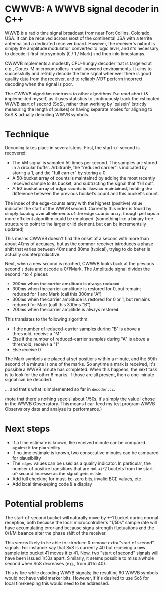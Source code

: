 <!--
SPDX-FileCopyrightText: 2021 Jeff Epler

SPDX-License-Identifier: GPL-3.0-only
-->

# CWWVB: A WWVB signal decoder in C++

WWVB is a radio time signal broadcast from near Fort Collins, Colorado, USA. It
can be received across most of the continental USA with a ferrite antenna and a
dedicated receiver board.  However, the receiver's output is simply the
amplitude modulation converted to logic level, and it's necessary to decode it
first into symbols (0 / 1 / Mark) and then into timestamps.

CWWVB implements a modestly CPU-hungry decoder that is targeted at e.g.,
Cortex-M microcontrollers in wall-powered environments.  It aims to
successfully and reliably decode the time signal whenever there is good quality
data from the receiver, and to reliably *NOT* perform incorrect decoding when
the signal is poor.

The CWWVB algorithm contrasts to other algorithms I've read about (&
implemented myself) as it uses statistics to continuously track the estimated
WWVB start of second (SoS), rather than working by 'pulsein' (strictly
measuring the length of pulses) or having separate modes for aligning to SoS &
actually decoding WWVB symbols.

# Technique

Decoding takes place in several steps.  First, the start-of-second is recovered:

 * The AM signal is sampled 50 times per second.  The samples are stored in a circular buffer.
   Arbitrarily, the "reduced carrier" is indicated by storing a 1, and the "full carrier" by storing a 0.
 * A 50-bucket array of counts is maintained by adding the most recently
   received sample to its bucket, and subtracting the signal that 'fell out'.
 * A 50-bucket array of edge-counts is likewise maintained, holding the difference between the previous bucket's count
   and this bucket's count.

The index of the edge-counts array with the highest (positive) value indicates the start of the WWVB second.
Currently this index is found by simply looping over all elements of the edge
counts array, though perhaps a more efficient algorithm could be employed.
(something like a binary tree structure to point to the larger child element,
but can be incrementally updated)

This means CWWVB doesn't find the onset of a second with more than about 40ms of
accuracy, but as the common receiver introduces a phase shift that varies
between 40ms and 80ms (typical), trying to do better is actually counterproductive.

Next, when a new second is reached, CWWVB looks back at the previous second's
data and decode a 0/1/Mark.  The Amplitude signal divides the second into 4 pieces:
 * 200ms when the carrier amplitude is always reduced
 * 300ms when the carrier amplitude is restored for 0, but remains reduced for 1 and Mark (call this 300ms "A")
 * 300ms when the carrier amplitude is restored for 0 or 1, but remains reduced for Mark (call this 300ms "B")
 * 200ms when the carrier amplitide is always restored

This translates to the following algorithm:
 * If the number of reduced-carrier samples during "B" is above a threshold, receive a "M"
 * Else if the number of reduced-carrier samples during "A" is above a threshold, receive a "1"
 * Else receive 0

The Mark symbols are placed at set positions within a minute, and the 59th second of a minute is one of the marks.
So anytime a mark is received, it's possible a WWVB minute has completed.  When this happens, the next task is to
look for the other 6 marks.  If those are all present, then a one-minute signal can be decoded.

... and that's what is implemented so far in `decoder.cc`.

(note that there's nothing special about 1/50s, it's simply the value I chose in the WWVB Observatory. This means
I can feed my test program WWVB Observatory data and analyze its performance.)

# Next steps

 * If a time estimate is known, the received minute can be compared against it for plausibility
 * If no time estimate is known, two consecutive minutes can be compared for plausibility
 * The `edges` values can be used as a quality indicator. In particular, the number of positive transitions that are not +/-2 buckets from the start-of-second increase as the signal gets noisier
 * Add full checking for must-be-zero bits, invalid BCD values, etc.
 * Add local timekeeping code & a display

# Potential problems

The start-of-second bucket will naturally move by +-1 bucket during normal reception, both because the local microcontroller's "1/50s" sample rate will have accumulating error and because signal strength fluctuations and the 0/1/M balance alter the phase shift of the receiver.

This seems likely to be able to introduce & remove extra "start of second" signals. For instance, say that SoS is currently
40 but receiving a new sample into bucket 41 moves it to 41. Now, two "start of second" signals will have been issued 1/50s
apart. Similarly, it seems possible to miss a whole second when SoS decreases (e.g., from 41 to 40).

This is fine while decoding WWVB signals; the resulting 60 WWVB symbols would not have valid marker bits. However, if it's desired to use SoS for local timekeeping this would need to be addressed.

